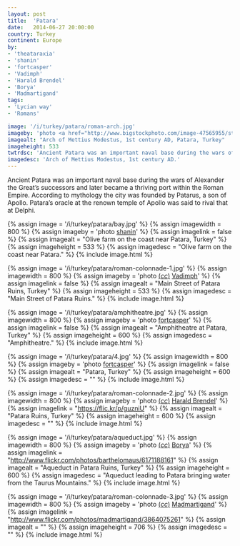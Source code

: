 ```yaml
---
layout: post
title:  'Patara'
date:   2014-06-27 20:00:00
country: Turkey
continent: Europe
by:
- 'theataraxia'
- 'shanin'
- 'fortcasper'
- 'Vadimph'
- 'Harald Brendel'
- 'Borya'
- 'Madmartigand'
tags:
- 'Lycian way'
- 'Romans'

image: '/i/turkey/patara/roman-arch.jpg'
imageby: 'photo <a href="http://www.bigstockphoto.com/image-47565955/stock-photo-ancient-gate">theataraxia</a>'
imagealt: "Arch of Mettius Modestus, 1st century AD, Patara, Turkey"
imageheight: 533
twtrdsc: 'Ancient Patara was an important naval base during the wars of Alexander the Great’s successors and later became a thriving port within the Roman Empire.'
imagedesc: 'Arch of Mettius Modestus, 1st century AD.'
---
```

Ancient Patara was an important naval base during the wars of Alexander the Great’s successors and later became a thriving port within the Roman Empire.  According to mythology the city was founded by Patarus, a son of Apollo. Patara’s oracle at the renown temple of Apollo was said to rival that at Delphi.

<!-- img -->
{% assign image = '/i/turkey/patara/bay.jpg' %}
{% assign imagewidth = 800 %}
{% assign imageby = 'photo <a href="http://www.bigstockphoto.com/image-47218825/stock-photo-olive-farm">shanin</a>' %}
{% assign imagelink = false %}
{% assign imagealt = "Olive farm on the coast near Patara, Turkey" %}
{% assign imageheight = 533 %}
{% assign imagedesc = "Olive farm on the coast near Patara." %}
{% include image.html %}

{% assign image = '/i/turkey/patara/roman-colonnade-1.jpg' %}
{% assign imagewidth = 800 %}
{% assign imageby = 'photo <a title="License: Attribution-ShareAlike 3.0 Unported" href="http://creativecommons.org/licenses/by-sa/3.0/deed.en">(<em>cc</em>)</a> <a href="http://en.wikipedia.org/wiki/File:%D0%9F%D0%B0%D1%82%D0%B0%D1%80%D0%B0._%D0%A6%D0%B5%D0%BD%D1%82%D1%80%D0%B0%D0%BB%D1%8C%D0%BD%D0%B0%D1%8F_%D1%83%D0%BB%D0%B8%D1%86%D0%B0_3.jpg">Vadimph</a>' %}
{% assign imagelink = false %}
{% assign imagealt = "Main Street of Patara Ruins, Turkey" %}
{% assign imageheight = 533 %}
{% assign imagedesc = "Main Street of Patara Ruins." %}
{% include image.html %}

{% assign image = '/i/turkey/patara/amphitheatre.jpg' %}
{% assign imagewidth = 800 %}
{% assign imageby = 'photo <a href="http://www.bigstockphoto.com/image-38333044/stock-photo-amphitheater-of-the-ancient-city-of-patara">fortcasper</a>' %}
{% assign imagelink = false %}
{% assign imagealt = "Amphitheatre at Patara, Turkey" %}
{% assign imageheight = 600 %}
{% assign imagedesc = "Amphitheatre." %}
{% include image.html %}

{% assign image = '/i/turkey/patara/4.jpg' %}
{% assign imagewidth = 800 %}
{% assign imageby = 'photo <a href="http://www.bigstockphoto.com/image-38333032/stock-photo-hall-meeting-of-senators-in-patara">fortcasper</a>' %}
{% assign imagelink = false %}
{% assign imagealt = "Patara, Turkey" %}
{% assign imageheight = 600 %}
{% assign imagedesc = "" %}
{% include image.html %}

{% assign image = '/i/turkey/patara/roman-colonnade-2.jpg' %}
{% assign imagewidth = 800 %}
{% assign imageby = 'photo <a title="License: Attribution 2.0 Generic" href="https://creativecommons.org/licenses/by/2.0/">(<em>cc</em>)</a> <a href="https://flic.kr/p/guzniU">Harald Brendel</a>' %}
{% assign imagelink = "https://flic.kr/p/guzniU" %}
{% assign imagealt = "Patara Ruins, Turkey" %}
{% assign imageheight = 600 %}
{% assign imagedesc = "" %}
{% include image.html %}

{% assign image = '/i/turkey/patara/aqueduct.jpg' %}
{% assign imagewidth = 800 %}
{% assign imageby = 'photo <a title="License: Attribution-ShareAlike 2.0 Generic" href="https://creativecommons.org/licenses/by-sa/2.0/">(<em>cc</em>)</a> <a href="http://www.flickr.com/photos/barthelomaus/6171188161">Borya</a>' %}
{% assign imagelink = "http://www.flickr.com/photos/barthelomaus/6171188161" %}
{% assign imagealt = "Aqueduct in Patara Ruins, Turkey" %}
{% assign imageheight = 600 %}
{% assign imagedesc = "Aqueduct leading to Patara bringing water from the Taurus Mountains." %}
{% include image.html %}

{% assign image = '/i/turkey/patara/roman-colonnade-3.jpg' %}
{% assign imagewidth = 800 %}
{% assign imageby = 'photo <a title="License: Attribution-ShareAlike 2.0 Generic" href="https://creativecommons.org/licenses/by-sa/2.0/">(<em>cc</em>)</a> <a href="http://www.flickr.com/photos/madmartigand/3864075261">Madmartigand</a>' %}
{% assign imagelink = "http://www.flickr.com/photos/madmartigand/3864075261" %}
{% assign imagealt = "" %}
{% assign imageheight = 706 %}
{% assign imagedesc = "" %}
{% include image.html %}